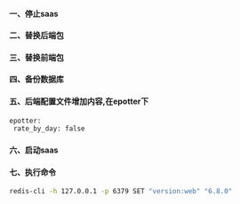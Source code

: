 #### 一、停止saas
#### 二、替换后端包
#### 三、替换前端包
#### 四、备份数据库

#### 五、后端配置文件增加内容,在epotter下
 ```bash
epotter:
  rate_by_day: false
 ```
#### 六、启动saas
#### 七、执行命令
 ```bash
 redis-cli -h 127.0.0.1 -p 6379 SET "version:web" "6.8.0"
 ```
